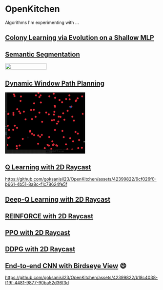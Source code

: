 # OpenKitchen
Algorithms I'm experimenting with ...

## [Colony Learning via Evolution on a Shallow MLP](/EvolutionaryRacer)

## [Semantic Segmentation](/RayCastRacer)
<img src="https://raw.githubusercontent.com/goksanisil23/OpenKitchen/main/SemSegRacer/resources/inference_gpu.gif" width=52% height=30%>

## [Dynamic Window Path Planning](/DynamicWindow)
<img src="https://raw.githubusercontent.com/goksanisil23/OpenKitchen/main/DynamicWindow/dynamic_window.gif" width=52% height=30%>

## [Q Learning with 2D Raycast](/RLRacers/Q_Learning)
https://github.com/goksanisil23/OpenKitchen/assets/42399822/9cf026f0-b661-4b51-8a8c-f1c78624fe5f

## [Deep-Q Learning with 2D Raycast](/RLRacers/Deep_Q_Learning)

## [REINFORCE with 2D Raycast](/RLRacers/Reinforce)

## [PPO with 2D Raycast](/RLRacers/PPO)

## [DDPG with 2D Raycast](/RLRacers/DDPG)

## [End-to-end CNN with Birdseye View](/E2E_Supervised) :smile:
https://github.com/goksanisil23/OpenKitchen/assets/42399822/b18c4038-f19f-4481-9877-90ba52d36f3d
